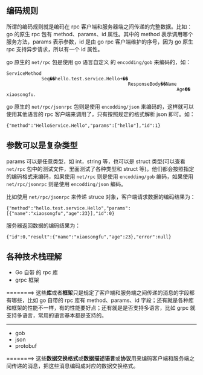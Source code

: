 ## 编码规则

所谓的编码规则就是编码在 rpc 客户端和服务器端之间传递的完整数据。比如：go 的原生 rpc 包有 method、params、id 属性。其中的 method 表示调用哪个服务方法，params 表示参数，id 是由 go rpc 客户端维护的序号，因为 go 原生 rpc 支持异步请求，所以有一个 id 属性。

go 原生的 `net/rpc` 包是使用 go 语言自定义 的 `encodding/gob` 来编码的，如：

```
ServiceMethod
             Seq��hello.test.service.Hello+��
                                             ResponseBody��Name
                                                               Age��
xiaosongfu.
```

go 原生的 `net/rpc/jsonrpc` 包则是使用 `encodding/json` 来编码的，这样就可以使用其他语言的 rpc 客户端来调用了，只有按照规定的格式解析 json 即可。如：

```
{"method":"HelloService.Hello","params":["hello"],"id":1}
```

## 参数可以是复杂类型

params 可以是任意类型，如 int，string 等，也可以是 struct 类型(可以查看 `net/rpc` 包中的测试文件，里面测试了各种类型和 struct 等)。他们都会按照指定的编码格式来编码，如果使用 `net/rpc` 则是使用 `encodding/gob` 编码，如果使用 `net/rpc/jsonrpc` 则是使用 `encodding/json` 编码。

比如使用 `net/rpc/jsonrpc` 来传递 struce 对象，客户端请求数据的编码结果为：

```
{"method":"hello.test.service.Hello","params":[{"name":"xiaosongfu","age":23}],"id":0}
```

服务器返回数据的编码结果为：

```
{"id":0,"result":{"name":"xiaosongfu","age":23},"error":null}
```

## 各种技术栈理解

* Go 自带 的 rpc 库
* grpc 框架

========> 这些**库**或者**框架**只是规定了客户端和服务端之间传递的消息的字段都有哪些，比如 go 自带的 rpc 库有 method、params、id 字段；还有就是各种库和框架的性能不一样，有的性能要好点；还有就是是否支持多语言，比如 grpc 就支持多语言，常用的语言基本都是支持的。

---

* gob
* json
* protobuf

========> 这些**数据交换格式**或**数据描述语言**或**协议**用来编码客户端和服务端之间传递的消息，把这些消息编码成对应的数据交换格式。